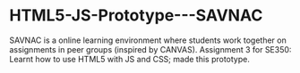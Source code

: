 # HTML5-JS-Prototype---SAVNAC

SAVNAC is a online learning environment where students work together on assignments in peer groups (inspired by CANVAS).
Assignment 3 for SE350: Learnt how to use HTML5 with JS and CSS; made this prototype.
